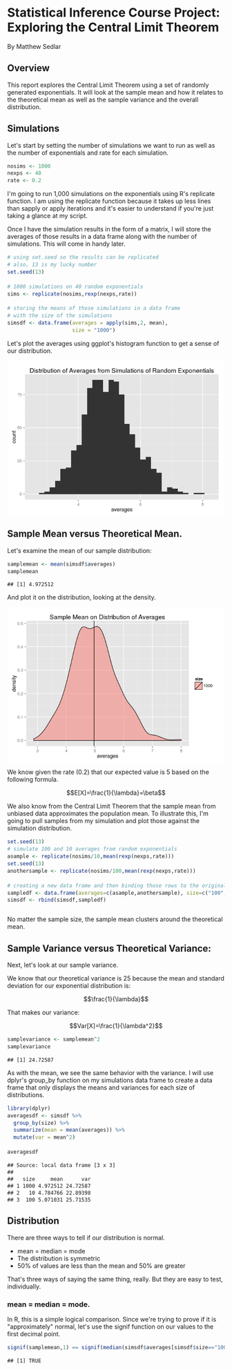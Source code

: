 # Statistical Inference Course Project: Exploring the Central Limit Theorem
By Matthew Sedlar  


## Overview

This report explores the Central Limit Theorem using a set of randomly generated exponentials. It will look at the sample mean and how it relates to the theoretical mean as well as the sample variance and the overall distribution.

## Simulations

Let's start by setting the number of simulations we want to run as well as the number of exponentials and rate for each simulation.


```r
nosims <- 1000
nexps <- 40
rate <- 0.2
```

I'm going to run 1,000 simulations on the exponentials using R's replicate function. I am using the replicate function because it takes up less lines than sapply or apply iterations and it's easier to understand if you're just taking a glance at my script. 

Once I have the simulation results in the form of a matrix, I will store the averages of those results in a data frame along with the number of simulations. This will come in handy later. 


```r
# using set.seed so the results can be replicated
# also, 13 is my lucky number
set.seed(13)

# 1000 simulations on 40 random exponentials
sims <- replicate(nosims,rexp(nexps,rate))

# storing the means of those simulations in a data frame
# with the size of the simulations
simsdf <- data.frame(averages = apply(sims,2, mean),
                     size = "1000")
```

Let's plot the averages using ggplot's histogram function to get a sense of our distribution.

<img src="ProjectReport_files/figure-html/distribution-1.png" title="" alt="" style="display: block; margin: auto;" />

## Sample Mean versus Theoretical Mean.

Let's examine the mean of our sample distribution:


```r
samplemean <- mean(simsdf$averages)
samplemean
```

```
## [1] 4.972512
```

And plot it on the distribution, looking at the density.

<img src="ProjectReport_files/figure-html/unnamed-chunk-4-1.png" title="" alt="" style="display: block; margin: auto;" />

We know given the rate (0.2) that our expected value is 5 based on the following formula.

$$E[X]=\frac{1}{\lambda}=\beta$$

We also know from the Central Limit Theorem that the sample mean from unbiased data approximates the population mean. To illustrate this, I'm going to pull samples from my simulation and plot those against the simulation distribution. 


```r
set.seed(13)
# simulate 100 and 10 averages from random exponentials
asample <- replicate(nosims/10,mean(rexp(nexps,rate)))
set.seed(13)
anothersample <- replicate(nosims/100,mean(rexp(nexps,rate)))

# creating a new data frame and then binding those rows to the original
sampledf <- data.frame(averages=c(asample,anothersample), size=c("100","10"))
simsdf <- rbind(simsdf,sampledf)
```

<img src="ProjectReport_files/figure-html/unnamed-chunk-6-1.png" title="" alt="" style="display: block; margin: auto;" />

No matter the sample size, the sample mean clusters around the theoretical mean. 

## Sample Variance versus Theoretical Variance: 

Next, let's look at our sample variance.

We know that our theoretical variance is 25 because the mean and standard deviation for our exponential distribution is:

$$\frac{1}{\lambda}$$

That makes our variance:

$$Var[X]=\frac{1}{\lambda^2}$$


```r
samplevariance <- samplemean^2
samplevariance
```

```
## [1] 24.72587
```

As with the mean, we see the same behavior with the variance. I will use dplyr's group_by function on my simulations data frame to create a data frame that only displays the means and variances for each size of distributions.


```r
library(dplyr)
averagesdf <- simsdf %>% 
  group_by(size) %>% 
  summarize(mean = mean(averages)) %>% 
  mutate(var = mean^2)

averagesdf
```

```
## Source: local data frame [3 x 3]
## 
##   size     mean      var
## 1 1000 4.972512 24.72587
## 2   10 4.784766 22.89398
## 3  100 5.071031 25.71535
```


## Distribution

There are three ways to tell if our distribution is normal. 

* mean = median = mode
* The distribution is symmetric
* 50% of values are less than the mean and 50% are greater
 
That's three ways of saying the same thing, really. But they are easy to test, individually.

### mean = median = mode.

In R, this is a simple logical comparison. Since we're trying to prove if it is "approximately" normal, let's use the signif function on our values to the first decimal point.


```r
signif(samplemean,1) == signif(median(simsdf$averages[simsdf$size=="1000"]),1)
```

```
## [1] TRUE
```
